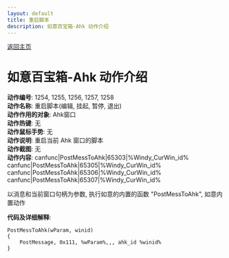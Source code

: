 ```yaml
---
layout: default
title: 重启脚本
description: 如意百宝箱-Ahk 动作介绍
---
```

<link rel="stylesheet" href="../Actions/css/atom-one-light.min.css">
<script src="../Actions/js/highlight.min.js"></script>
<script>hljs.highlightAll();</script>

[返回主页](../index.md)

# [](#header-2) 如意百宝箱-Ahk 动作介绍

**动作编号**: 1254, 1255, 1256, 1257, 1258  
**动作名称**: 重启脚本(编辑, 挂起, 暂停, 退出)  
**动作作用的对象**: Ahk窗口  
**动作热键**: 无  
**动作鼠标手势**: 无  
**动作说明**: 重启当前 Ahk 窗口的脚本  
**动作截图**: 无  
**动作内容**: 
canfunc|PostMessToAhk|65303|%Windy_CurWin_id%  
canfunc|PostMessToAhk|65305|%Windy_CurWin_id%  
canfunc|PostMessToAhk|65306|%Windy_CurWin_id%  
canfunc|PostMessToAhk|65307|%Windy_CurWin_id%  

以消息和当前窗口句柄为参数, 执行如意的内置的函数 "PostMessToAhk", 如意内置动作  

**代码及详细解释**:  

```Autohotkey
PostMessToAhk(wParam, winid)
{
	PostMessage, 0x111, %wParam%,,, ahk_id %winid%
}
```